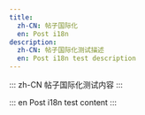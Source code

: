 ```yaml
---
title:
  zh-CN: 帖子国际化
  en: Post i18n
description:
  zh-CN: 帖子国际化测试描述
  en: Post i18n test description
---
```


::: zh-CN
帖子国际化测试内容
:::

::: en
Post i18n test content
:::
